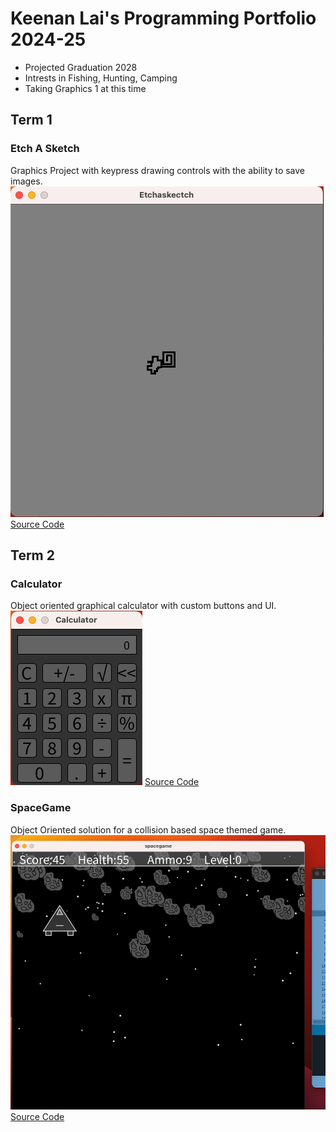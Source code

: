 # Keenan Lai's Programming Portfolio 2024-25
* Projected Graduation 2028
* Intrests in Fishing, Hunting, Camping
* Taking Graphics 1 at this time

## Term 1
### Etch A Sketch
Graphics Project with keypress drawing controls with the ability to save images.
![Running App](https://github.com/keenanlai/programming-portfolio-2a/blob/main/images/Screenshot%202024-11-04%20at%2010.16.04%20AM.png?raw=true)
[Source Code](https://github.com/keenanlai/programming-portfolio-2a/blob/main/src/Etchaskectch/Etchaskectch.pde)

## Term 2
### Calculator
Object oriented graphical calculator with custom buttons and UI.
![Running App](https://github.com/keenanlai/programming-portfolio-2a/blob/main/images/Calc%20pic.png?raw=true)
[Source Code](https://github.com/keenanlai/programming-portfolio-2a/tree/main/src/Calculator)

### SpaceGame
Object Oriented solution for a collision based space themed game.
![Running App](https://github.com/keenanlai/programming-portfolio-2a/blob/main/images/Screenshot%202024-11-25%20at%209.11.45%20AM.png?raw=true)
[Source Code](https://github.com/keenanlai/programming-portfolio-2a/tree/main/src/spacegame)
